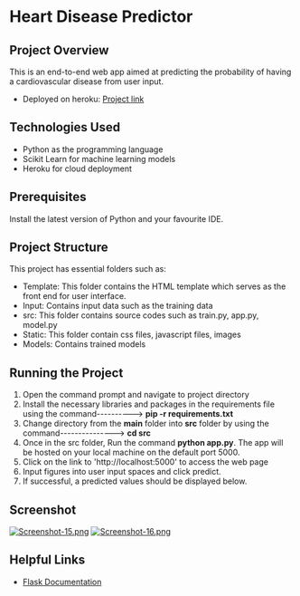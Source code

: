# Heart Disease Predictor

## Project Overview

This is an end-to-end web app aimed at predicting the probability of having a cardiovascular disease from user input.
  * Deployed on heroku: [Project link]()
  
## Technologies Used 
  * Python as the programming language
  * Scikit Learn for machine learning models
  * Heroku for cloud deployment

## Prerequisites

Install the latest version of Python and your favourite IDE.

## Project Structure

This project has essential folders such as:
  * Template: This folder contains the HTML template  which serves as the front end for user interface.
  * Input: Contains input data such as the training data
  * src: This folder contains source codes such as train.py, app.py, model.py
  * Static: This folder contain css files, javascript files, images
  * Models: Contains trained models

## Running the Project
  1. Open the command prompt and navigate to project directory
  2. Install the necessary libraries and packages in the requirements file using the command----------> **pip -r requirements.txt**
  3. Change directory from the **main** folder into **src** folder by using the command---------------> **cd src**
  4. Once in the src folder, Run the command **python app.py**. The app will be hosted on your local machine on the default port 5000.
  5. Click on the link to 'http://localhost:5000' to access the web page
  6. Input figures into user input spaces and click predict.
  7. If successful, a predicted values should be displayed below.
  
 ## Screenshot
 [![Screenshot-15.png](https://i.postimg.cc/DzX3sNnt/Screenshot-15.png)](https://postimg.cc/f3DPQB3K)
 [![Screenshot-16.png](https://i.postimg.cc/zBYZkkf3/Screenshot-16.png)](https://postimg.cc/ns2PFBBt)

## Helpful Links
  * [Flask Documentation](https://flask.palletsprojects.com/en/2.0.x/)
 
